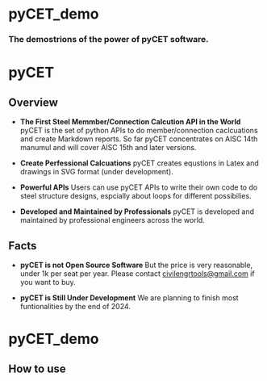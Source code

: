 # pyCET_demo

### The demostrions of the power of **pyCET** software.


# pyCET 

Overview
--------

* **The First Steel Memmber/Connection Calcution API in the World** pyCET is the set of python APIs to do member/connection caclcuations and create Markdown reports. So far pyCET concentrates on AISC 14th manumul and will cover AISC 15th and later versions. 

* **Create Perfessional Calcuations** pyCET creates equstions in Latex and drawings in SVG format (under development).

* **Powerful APIs** Users can use pyCET APIs to write their own code to do steel structure designs, espcially about loops for different possibilies.

* **Developed and Maintained by Professionals** pyCET is developed and maintained by professional engineers across the world.

Facts
--------

* **pyCET is not Open Source Software** But the price is very reasonable, under 1k per seat per year. Please contact civilengrtools@gmail.com if you want to buy. 

* **pyCET is Still Under Development** We are planning to finish most funtionalities by the end of 2024.

# pyCET_demo 

How to use
--------

